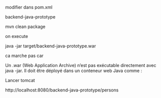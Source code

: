 
modifier dans pom.xml

  <build>
    <finalName>backend-java-prototype</finalName>


mvn clean package

on execute

java -jar target/backend-java-prototype.war


ca marche pas car

Un .war (Web Application Archive) n’est pas exécutable directement avec java -jar.
Il doit être déployé dans un conteneur web Java comme :


Lancer tomcat

http://localhost:8080/backend-java-prototype/persons